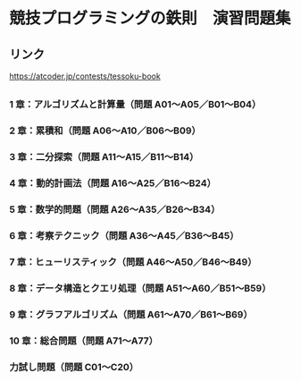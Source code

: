 # 競技プログラミングの鉄則　演習問題集

## リンク
https://atcoder.jp/contests/tessoku-book

## 
### 1 章：アルゴリズムと計算量（問題 A01～A05／B01～B04）

### 2 章：累積和（問題 A06～A10／B06～B09）

### 3 章：二分探索（問題 A11～A15／B11～B14）

### 4 章：動的計画法（問題 A16～A25／B16～B24）

### 5 章：数学的問題（問題 A26～A35／B26～B34）

### 6 章：考察テクニック（問題 A36～A45／B36～B45）

### 7 章：ヒューリスティック（問題 A46～A50／B46～B49）

### 8 章：データ構造とクエリ処理（問題 A51～A60／B51～B59）

### 9 章：グラフアルゴリズム（問題 A61～A70／B61～B69）

### 10 章：総合問題（問題 A71～A77）

### 力試し問題（問題 C01～C20）
